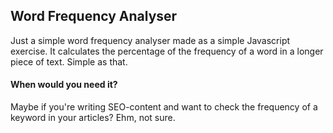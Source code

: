 ## Word Frequency Analyser

Just a simple word frequency analyser made as a simple Javascript exercise. It calculates the percentage of the frequency of a word in a longer piece of text. Simple as that.

#### When would you need it?

Maybe if you're writing SEO-content and want to check the frequency of a keyword in your articles? Ehm, not sure.